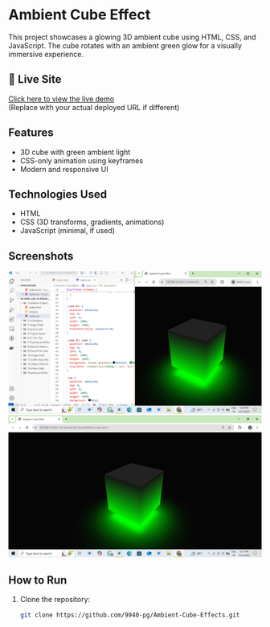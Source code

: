 # Ambient Cube Effect

This project showcases a glowing 3D ambient cube using HTML, CSS, and JavaScript. The cube rotates with an ambient green glow for a visually immersive experience.

## 🔗 Live Site  
[Click here to view the live demo](https://9940-pg.github.io/Ambient-Cube-Effects/)  
(Replace with your actual deployed URL if different)

## Features
- 3D cube with green ambient light
- CSS-only animation using keyframes
- Modern and responsive UI

## Technologies Used
- HTML
- CSS (3D transforms, gradients, animations)
- JavaScript (minimal, if used)

## Screenshots

![Cube Preview 1](./Assets/ss1.png)  
![Cube Preview 2](./Assets/ss2.png)

## How to Run
1. Clone the repository:
   ```bash
   git clone https://github.com/9940-pg/Ambient-Cube-Effects.git
